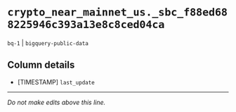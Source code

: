 # `crypto_near_mainnet_us._sbc_f88ed688225946c393a13e8c8ced04ca`
`bq-1` | `bigquery-public-data`

## Column details
* [TIMESTAMP] `last_update`

-------------------------------------------------------------------------------
*Do not make edits above this line.*
